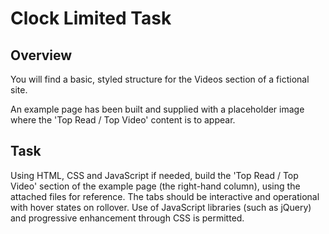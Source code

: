 # Clock Limited Task

## Overview

You will find a basic, styled structure for the Videos section of a fictional site.

An example page has been built and supplied with a placeholder image where the 'Top Read / Top Video' content is to appear.

## Task

Using HTML, CSS and JavaScript if needed, build the 'Top Read / Top Video' section of the example page (the right-hand column), using the attached files for reference. The tabs should be interactive and operational with hover states on rollover. Use of JavaScript libraries (such as jQuery) and progressive enhancement through CSS is permitted.
